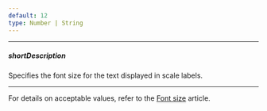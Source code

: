 ```yaml
---
default: 12
type: Number | String
---
```

---
##### shortDescription
Specifies the font size for the text displayed in scale labels.

---
For details on acceptable values, refer to the [Font size](https://www.w3.org/TR/CSS21/fonts.html#propdef-font-size) article.